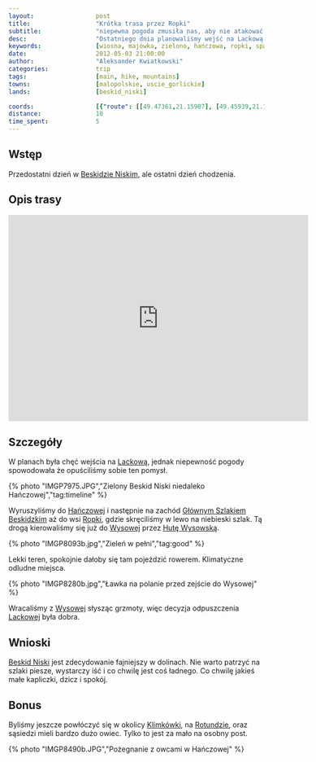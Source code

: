 ```yaml
---
layout:                 post
title:                  "Krótka trasa przez Ropki"
subtitle:               "niepewna pogoda zmusiła nas, aby nie atakować Lackowej"
desc:                   "Ostatniego dnia planowaliśmy wejść na Lackową. Zapowiadana burza przekonała nas abyśmy byli bardziej zachowawczy. Przeszliśmy pętle przez Ropki."
keywords:               [wiosna, majówka, zielono, hańczowa, ropki, spacer]
date:                   2012-05-03 21:00:00
author:                 "Aleksander Kwiatkowski"
categories:             trip
tags:                   [main, hike, mountains]
towns:                  [malopolskie, uscie_gorlickie]
lands:                  [beskid_niski]

coords:                 [{"route": [[49.47361,21.15907], [49.45939,21.12250], [49.44237,21.14422], [49.44153,21.17383]], "type": "hike"}, {"route": [[49.57662,21.06881], [49.58569,21.04589], [49.60355,21.04220], [49.62696,20.96942], [49.62402,20.91749], [49.61228,20.87415], [49.61696,20.86659], [49.61912,20.77879], [49.60683,20.75982], [49.62018,20.74772], [49.62418,20.71948], [49.64086,20.69262], [49.67542,20.68197], [49.67898,20.65313], [49.69186,20.65451], [49.69697,20.66103], [49.71495,20.64095], [49.73826,20.63700], [49.74314,20.62378], [49.79037,20.65021], [49.79746,20.64438], [49.81242,20.68060], [49.85073,20.68798], [49.85422,20.63391], [49.88547,20.60636], [49.96471,20.60309]], "type": "car"}]
distance:               10
time_spent:             5
---
```


[wiki-beskid-niski]:            https://pl.wikipedia.org/wiki/Beskid_Niski
[wiki-lackowa]:                 https://pl.wikipedia.org/wiki/Lackowa
[wiki-hanczowa]:                https://pl.wikipedia.org/wiki/Ha%C5%84czowa
[wiki-gsb]:                     https://pl.wikipedia.org/wiki/G%C5%82%C3%B3wny_Szlak_Beskidzki
[wiki-ropki]:                   https://pl.wikipedia.org/wiki/Ropki
[wiki-wysowa]:                  https://pl.wikipedia.org/wiki/Wysowa-Zdr%C3%B3j
[wiki-huta-wysowska]:           https://pl.wikipedia.org/wiki/Huta_Wysowska
[wiki-klimkowka]:               https://pl.wikipedia.org/wiki/Jezioro_Klimkowskie
[wiki-rotunda]:                 https://pl.wikipedia.org/wiki/Rotunda_(g%C3%B3ra)

Wstęp
-----

Przedostatni dzień w [Beskidzie Niskim][wiki-beskid-niski], ale ostatni dzień chodzenia.

Opis trasy
----------

<iframe height='405' width='590' frameborder='0' allowtransparency='true' scrolling='no' src='https://www.strava.com/activities/167091753/embed/9db8353c65fb6e436ffbcb44b5dc432ecc1b9622'></iframe>

Szczegóły
---------

W planach była chęć wejścia na [Lackową][wiki-lackowa], jednak niepewność pogody spowodowała że opuściliśmy sobie ten pomysł.

{% photo "IMGP7975.JPG","Zielony Beskid Niski niedaleko Hańczowej","tag:timeline" %}

Wyruszyliśmy do [Hańczowej][wiki-hanczowa] i następnie na zachód [Głównym Szlakiem Beskidzkim][wiki-gsb]
aż do wsi [Ropki][wiki-ropki], gdzie skręciliśmy w lewo na niebieski szlak.
Tą drogą kierowaliśmy się już do
[Wysowej][wiki-wysowa] przez [Hutę Wysowską][wiki-huta-wysowska].

{% photo "IMGP8093b.jpg","Zieleń w pełni","tag:good" %}

Lekki teren, spokojnie dałoby się tam pojeździć rowerem. Klimatyczne odludne miejsca.

{% photo "IMGP8280b.jpg","Ławka na polanie przed zejście do Wysowej" %}

Wracaliśmy z [Wysowej][wiki-wysowa] słysząc grzmoty, więc decyzja odpuszczenia [Lackowej][wiki-lackowa] była dobra.


Wnioski
-------

[Beskid Niski][wiki-beskid-niski] jest zdecydowanie fajniejszy w dolinach.
Nie warto patrzyć na szlaki piesze, wystarczy iść i co
chwilę jest coś ładnego. Co chwilę jakieś małe kapliczki, dzicz i spokój.

Bonus
-----

Byliśmy jeszcze powłóczyć się w okolicy [Klimkówki][wiki-klimkowka], na [Rotundzie][wiki-rotunda],
oraz sąsiedzi mieli bardzo dużo owiec. Tylko to jest za mało na osobny post.

{% photo "IMGP8490b.JPG","Pożegnanie z owcami w Hańczowej" %}
